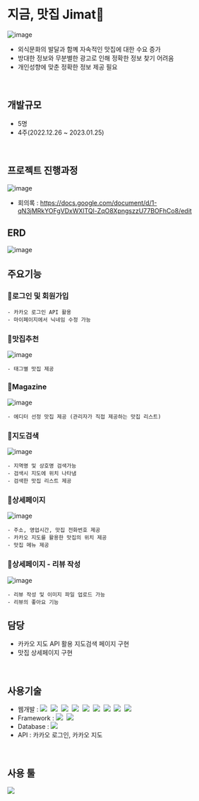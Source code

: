 # 지금, 맛집 Jimat🥪
![image](https://user-images.githubusercontent.com/112916825/229909918-dfa63d2e-399b-4b4e-ae12-680fe5ca7654.png)
<br>

- 외식문화의 발달과 함꼐 자속적인 맛집에 대한 수요 증가
- 방대한 정보와 무분별한 광고로 인해 정확한 정보 찾기 어려움
- 개인성향에 맞춘 정확한 정보 제공 필요
<br>

## 개발규모
- 5명
- 4주(2022.12.26 ~ 2023.01.25)
<br>

## 프로젝트 진행과정
![image](https://user-images.githubusercontent.com/112916825/229913316-1133fbfd-fb71-4089-a263-048890f0da4f.png)
<br>
- 회의록 : https://docs.google.com/document/d/1-qN3jMRkYOFgVDxWXlTQl-ZqO8XpngszzU77BOFhCo8/edit

## ERD
![image](https://user-images.githubusercontent.com/112916825/229908493-14e5e6d8-40ed-4929-9e88-7e11068d646c.png)
<br>

## 주요기능

###  🍴로그인 및 회원가입
```
- 카카오 로그인 API 활용 
- 마이페이지에서 닉네임 수정 가능
```
### 🍴맛집추천
![image](https://user-images.githubusercontent.com/112916825/229910211-e6bf3119-2752-4f90-a156-fb3e1f618808.png)
```
- 태그별 맛집 제공
```
### 🍴Magazine
![image](https://user-images.githubusercontent.com/112916825/229910522-24bf0fb0-9094-432b-aa01-3c8398ccbcbf.png)
```
- 에디터 선정 맛집 제공 (관리자가 직접 제공하는 맛집 리스트)
```
### 🍴지도검색
![image](https://user-images.githubusercontent.com/112916825/229911260-5bba9511-2f50-4d2f-823a-3d869c9fabc7.png)
```
- 지역명 및 상호명 검색가능
- 검색시 지도에 위치 나타냄
- 검색한 맛집 리스트 제공
```

### 🍴상세페이지
![image](https://user-images.githubusercontent.com/112916825/229911840-67585303-6a73-4d7d-96fe-23c9189b809d.png)
```
- 주소, 영업시간, 맛집 전화번호 제공
- 카카오 지도를 활용한 맛집의 위치 제공
- 맛집 메뉴 제공
```

### 🍴상세페이지 - 리뷰 작성
![image](https://user-images.githubusercontent.com/112916825/229912255-2506853a-a745-4351-b119-264785d5ce76.png)
```
- 리뷰 작성 및 이미지 파일 업로드 가능
- 리뷰의 좋아요 기능
```

## 담당
- 카카오 지도 API 활용 지도검색 페이지 구현
- 맛집 상세페이지 구현
<br>

## 사용기술
- 웹개발 : <img src="https://img.shields.io/badge/Java-007396?style=flat&logoColor=white" />&nbsp;&nbsp;<img src="https://img.shields.io/badge/Javascript-F7DF1E?style=flat&logo=Javascript&logoColor=white"/>&nbsp;&nbsp;<img src="https://img.shields.io/badge/jQuery-0769AD?style=flat&logo=jQuery&logoColor=white"/>&nbsp;&nbsp;<img src="https://img.shields.io/badge/JSON-000000?style=flat&logo=JSON&logoColor=white"/>&nbsp;&nbsp;<img src="https://img.shields.io/badge/JSP-000000?style=flat&logoColor=white" />&nbsp;&nbsp;<img src="https://img.shields.io/badge/Python-3776AB?style=flat&logo=Python&logoColor=white"/>&nbsp;&nbsp;<img src="https://img.shields.io/badge/HTML5-E34F26?style=flat&logo=HTML5&logoColor=white"/>&nbsp;&nbsp;<img src="https://img.shields.io/badge/CSS3-1572B6?style=flat&logo=CSS3&logoColor=white"/>&nbsp;&nbsp;<img src="https://img.shields.io/badge/Mybatis-000000?style=flat&logo=Fluentd&logoColor=white" />
- Framework : <img src="https://img.shields.io/badge/Spring-6DB33F?style=flat&logo=Spring&logoColor=white"/>&nbsp;&nbsp;<img src="https://img.shields.io/badge/Bootstrap-7952B3?style=flat&logo=Bootstrap&logoColor=white"/>
- Database : <img src="https://img.shields.io/badge/Oracle-F80000?style=flat&logo=Oracle&logoColor=white"/>
- API : 카카오 로그인, 카카오 지도
<br>

## 사용 툴
<img src="https://img.shields.io/badge/EclipseIDE-2C2255?style=flat&logo=Eclipse IDE&logoColor=white"/>


